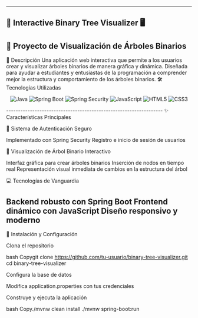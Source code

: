 ------------------------------------------------------------------
🌳 Interactive Binary Tree Visualizer 🖥️
------------------------------------------------------------------
🚀 Proyecto de Visualización de Árboles Binarios
------------------------------------------------------------------
📝 Descripción
Una aplicación web interactiva que permite a los usuarios crear y visualizar árboles binarios de manera gráfica y dinámica. Diseñada para ayudar a estudiantes y entusiastas de la programación a comprender mejor la estructura y comportamiento de los árboles binarios.
🛠️ Tecnologías Utilizadas
<p align="center">
  <img src="https://img.shields.io/badge/Java-ED8B00?style=for-the-badge&logo=java&logoColor=white" alt="Java">
  <img src="https://img.shields.io/badge/Spring_Boot-6DB33F?style=for-the-badge&logo=springboot&logoColor=white" alt="Spring Boot">
  <img src="https://img.shields.io/badge/Spring_Security-6DB33F?style=for-the-badge&logo=springsecurity&logoColor=white" alt="Spring Security">
  <img src="https://img.shields.io/badge/JavaScript-F7DF1E?style=for-the-badge&logo=javascript&logoColor=black" alt="JavaScript">
  <img src="https://img.shields.io/badge/HTML5-E34F26?style=for-the-badge&logo=html5&logoColor=white" alt="HTML5">
  <img src="https://img.shields.io/badge/CSS3-1572B6?style=for-the-badge&logo=css3&logoColor=white" alt="CSS3">
</p>
------------------------------------------------------------------
✨ Características Principales

🔐 Sistema de Autenticación Seguro

Implementado con Spring Security
Registro e inicio de sesión de usuarios


🌲 Visualización de Árbol Binario Interactivo

Interfaz gráfica para crear árboles binarios
Inserción de nodos en tiempo real
Representación visual inmediata de cambios en la estructura del árbol


💻 Tecnologías de Vanguardia

Backend robusto con Spring Boot
Frontend dinámico con JavaScript
Diseño responsivo y moderno
------------------------------------------------------------------
🚀 Instalación y Configuración

Clona el repositorio

bash
Copygit clone https://github.com/tu-usuario/binary-tree-visualizer.git
cd binary-tree-visualizer

Configura la base de datos

Modifica application.properties con tus credenciales

Construye y ejecuta la aplicación

bash
Copy./mvnw clean install
./mvnw spring-boot:run

